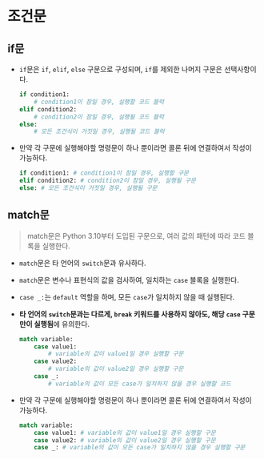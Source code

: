# 조건문

## if문

- `if`문은 `if`, `elif`, `else` 구문으로 구성되며, `if`를 제외한 나머지 구문은 선택사항이다.

  ```py
  if condition1:
      # condition1이 참일 경우, 실행할 코드 블럭
  elif condition2:
      # condition2이 참일 경우, 실행될 코드 블럭
  else:
      # 모든 조건식이 거짓일 경우, 실행될 코드 블럭
  ```

- 만약 각 구문에 실행해야할 명령문이 하나 뿐이라면 콜론 뒤에 연결하여서 작성이 가능하다.

  ```py
  if condition1: # condition1이 참일 경우, 실행할 구문
  elif condition2: # condition2이 참일 경우, 실행될 구문
  else: # 모든 조건식이 거짓일 경우, 실행될 구문
  ```

## match문

> match문은 Python 3.10부터 도입된 구문으로, 여러 값의 패턴에 따라 코드 블록을 실행한다.

- `match`문은 타 언어의 `switch`문과 유사하다.
- `match`문은 변수나 표현식의 값을 검사하여, 일치하는 `case` 블록을 실행한다.
- `case _:`는 `default` 역할을 하며, 모든 `case`가 일치하지 않을 때 실행된다.
- **타 언어의 `switch`문과는 다르게, `break` 키워드를 사용하지 않아도, 해당 `case` 구문만이 실행됨**에 유의한다.

  ```py
  match variable:
      case value1:
          # variable의 값이 value1일 경우 실행할 구문
      case value2:
          # variable의 값이 value2일 경우 실행할 구문
      case _:
          # variable의 값이 모든 case가 일치하지 않을 경우 실행할 코드
  ```

- 만약 각 구문에 실행해야할 명령문이 하나 뿐이라면 콜론 뒤에 연결하여서 작성이 가능하다.

  ```py
  match variable:
      case value1: # variable의 값이 value1일 경우 실행할 구문
      case value2: # variable의 값이 value2일 경우 실행할 구문
      case _: # variable의 값이 모든 case가 일치하지 않을 경우 실행할 구문
  ```
